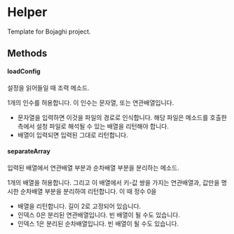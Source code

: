 # Helper

Template for Bojaghi project.

## Methods

#### loadConfig

설정을 읽어들일 때 조력 메소드.

1개의 인수를 허용합니다. 이 인수는 문자열, 또는 연관배열입니다.

- 문자열을 입력하면 이것을 파일의 경로로 인식합니다. 해당 파일은 메소드를 호출한 측에서 설청 파일로 해석될 수 있는 배열을 리턴해야 합니다.
- 배열이 입력되면 입력된 그대로 리턴합니다.


#### separateArray

입력된 배열에서 연관배열 부분과 순차배열 부분을 분리하는 메소드.

1개의 배열을 허용합니다. 그리고 이 배열에서 키-값 쌍을 가지는 연관배열과, 값만을 명시한 순차배열 부분을 분리하여 리턴합니다.
이 때 정수 0을 

- 배열을 리턴합니다. 길이 2로 고정되어 있습니다.
- 인덱스 0은 분리된 연관배열입니다. 빈 배열이 될 수도 있습니다.
- 인덱스 1은 분리된 순차배열입니다. 빈 배열이 될 수도 있습니다.
